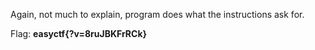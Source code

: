 Again, not much to explain, program does what the instructions ask for.

Flag: **easyctf{?v=8ruJBKFrRCk}**
